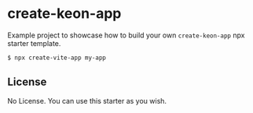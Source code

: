 # create-keon-app

Example project to showcase how to build your own `create-keon-app` npx starter template.

```bash
$ npx create-vite-app my-app
```


## License

No License. You can use this starter as you wish.
